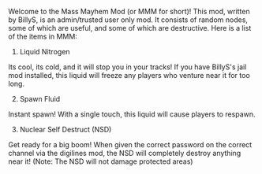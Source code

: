 Welcome to the Mass Mayhem Mod (or MMM for short)! This mod, written by BillyS, is an admin/trusted user only mod.  It consists of random nodes, some of which are useful, and some of which are destructive.
Here is a list of the items in MMM:

1) Liquid Nitrogen

Its cool, its cold, and it will stop you in your tracks! If you have BillyS's jail mod installed, this liquid will freeze any players who venture near it for too long.

2) Spawn Fluid

Instant spawn! With a single touch, this liquid will cause players to respawn.

3) Nuclear Self Destruct (NSD)

Get ready for a big boom! When given the correct password on the correct channel via the digilines mod, the NSD will completely destroy anything near it! (Note: The NSD will not damage protected areas)
